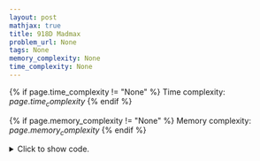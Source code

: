 ```yaml
---
layout: post
mathjax: true
title: 918D Madmax
problem_url: None
tags: None
memory_complexity: None
time_complexity: None
---
```




{% if page.time_complexity != "None" %}
Time complexity: ${{ page.time_complexity }}$
{% endif %}

{% if page.memory_complexity != "None" %}
Memory complexity: ${{ page.memory_complexity }}$
{% endif %}

<details>
<summary>
<p style="display:inline">Click to show code.</p>
</summary>
```cpp
{% raw %}
using namespace std;
using ii = pair<int, int>;
int const NMAX = 1e2 + 11;
int const CMAX = 26;
int n, m;
bool mem[NMAX][NMAX][CMAX], vis[NMAX][NMAX][CMAX];
vector<ii> g[NMAX];
bool dp(int u, int v, int c)
{
    auto &ans = mem[u][v][c];
    if (vis[u][v][c])
        return ans;
    else
    {
        vis[u][v][c] = true;
        return ans = any_of(g[u].begin(), g[u].end(), [c, v](ii uc) {
                   auto [up, cp] = uc;
                   return cp >= c and not dp(v, up, cp);
               });
    }
}
int main(void)
{
    ios_base::sync_with_stdio(false), cin.tie(NULL);
    int u, v;
    char c;
    cin >> n >> m;
    for (int i = 0; i < m; ++i)
    {
        cin >> u >> v >> c, --u, --v, c -= 'a';
        g[u].emplace_back(v, (int)c);
    }
    for (int u = 0; u < n; ++u)
    {
        for (int v = 0; v < n; ++v)
            cout << (dp(u, v, 0) ? 'A' : 'B');
        cout << endl;
    }
    return 0;
}

{% endraw %}
```
</details>

